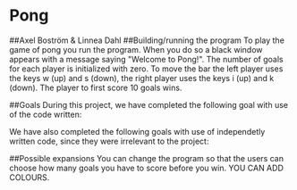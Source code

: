 Pong
====
##Axel Boström & Linnea Dahl
##Building/running the program
To play the game of pong you run the program. When you do so a black window appears with a message saying "Welcome to Pong!". The number of goals for each player is initialized with zero. To move the bar the left player uses the keys w (up) and s (down), the right player uses the keys i (up) and k (down). The player to first score 10 goals wins. 


##Goals
During this project, we have completed the following goal with use of the code written:



We have also completed the following goals with use of independetly written code, since they were irrelevant to the project:



##Possible expansions
You can change the program so that the users can choose how many goals you have to score before you win.
YOU CAN ADD COLOURS.
